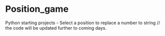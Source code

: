 # Position_game
Python starting projects - Select a position to replace a number to string // the code will be updated further to coming days.
